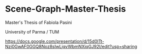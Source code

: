 # Scene-Graph-Master-Thesis

Master's Thesis of Fabiola Pasini

University of Parma / TUM

https://docs.google.com/presentation/d/15d0ITt-Nzi0GwAF0GGQ8Noz8sIwLjqvWbmNXiqGJ92I/edit?usp=sharing

